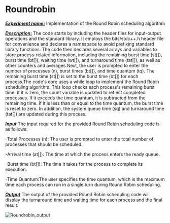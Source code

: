 # Roundrobin

<ins>_**Experiment name:**_</ins> Implementation of the Round Robin scheduling algorithm

<ins>_**Description:**_</ins>
The code starts by including the header files for input-output operations and the standard library. It employs the bits/stdc++.h header file for convenience and declares a namespace to avoid prefixing standard library functions. The code then declares several arrays and variables to store process-related information, including the remaining burst time (st[]), burst time (bt[]), waiting time (wt[]), and turnaround time (tat[]), as well as other counters and averages.Next, the user is prompted to enter the number of processes (n), burst times (bt[]), and time quantum (tq). The remaining burst time (st[]) is set to the burst time (bt[]) for each process.The code's core uses a while loop to implement the Round Robin scheduling algorithm.
This loop checks each process's remaining burst time. If it is zero, the count variable is updated to reflect completed processes. If it exceeds the time quantum, it is subtracted from the remaining time. If it is less than or equal to the time quantum, the burst time is reset to zero. In addition, the system queue time (sq) and turnaround time (tat[]) are updated during this process.

<ins>_**Input**_</ins>
The input required for the provided Round Robin scheduling code is as follows:

-Total Processes (n): The user is prompted to enter the total number of processes that should be scheduled. 

-Arrival time (at[]): The time at which the process enters the ready queue. 

-Burst time (bt[]): The time it takes for the process to complete its execution. 

-Time Quantum:The user specifies the time quantum, which is the maximum time each process can run in a single turn during Round Robin scheduling.

<ins>_**Output**_</ins>
The output of the provided Round Robin scheduling code will display the turnaround time and waiting time for each process  and the final result:

![Roundrobin_output](https://github.com/simoon06/Roundrobin/assets/139492391/338c14ad-16fc-424f-932e-efbd23f7d885)

